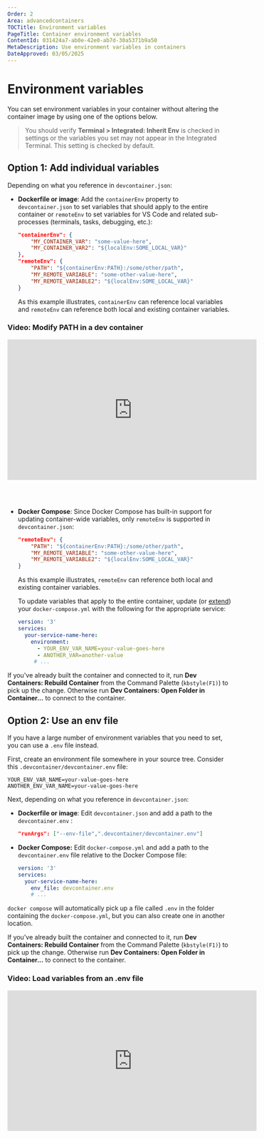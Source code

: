 ```yaml
---
Order: 2
Area: advancedcontainers
TOCTitle: Environment variables
PageTitle: Container environment variables
ContentId: 031424a7-ab0e-42e0-ab7d-30a5371b9a50
MetaDescription: Use environment variables in containers
DateApproved: 03/05/2025
---
```

# Environment variables

You can set environment variables in your container without altering the container image by using one of the options below.

> You should verify **Terminal > Integrated: Inherit Env** is checked in settings or the variables you set may not appear in the Integrated Terminal. This setting is checked by default.

## Option 1: Add individual variables

Depending on what you reference in `devcontainer.json`:

* **Dockerfile or image**: Add the `containerEnv` property to `devcontainer.json` to set variables that should apply to the entire container or `remoteEnv` to set variables for VS Code and related sub-processes (terminals, tasks, debugging, etc.):

    ```json
    "containerEnv": {
        "MY_CONTAINER_VAR": "some-value-here",
        "MY_CONTAINER_VAR2": "${localEnv:SOME_LOCAL_VAR}"
    },
    "remoteEnv": {
        "PATH": "${containerEnv:PATH}:/some/other/path",
        "MY_REMOTE_VARIABLE": "some-other-value-here",
        "MY_REMOTE_VARIABLE2": "${localEnv:SOME_LOCAL_VAR}"
    }
    ```

    As this example illustrates, `containerEnv` can reference local variables and `remoteEnv` can reference both local and existing container variables.

### Video: Modify PATH in a dev container

<iframe width="560" height="315" src="https://www.youtube-nocookie.com/embed/vEb7hKlagAU" title="YouTube video player" frameborder="0" allow="accelerometer; autoplay; clipboard-write; encrypted-media; gyroscope; picture-in-picture" allowfullscreen=""></iframe>

<br><br>

* **Docker Compose**: Since Docker Compose has built-in support for updating container-wide variables, only `remoteEnv` is supported in `devcontainer.json`:

    ```json
    "remoteEnv": {
        "PATH": "${containerEnv:PATH}:/some/other/path",
        "MY_REMOTE_VARIABLE": "some-other-value-here",
        "MY_REMOTE_VARIABLE2": "${localEnv:SOME_LOCAL_VAR}"
    }
    ```

    As this example illustrates, `remoteEnv` can reference both local and existing container variables.

    To update variables that apply to the entire container, update (or [extend](/docs/devcontainers/create-dev-container.md#extend-your-docker-compose-file-for-development)) your `docker-compose.yml` with the following for the appropriate service:

    ```yaml
    version: '3'
    services:
      your-service-name-here:
        environment:
          - YOUR_ENV_VAR_NAME=your-value-goes-here
          - ANOTHER_VAR=another-value
         # ...
    ```

If you've already built the container and connected to it, run **Dev Containers: Rebuild Container** from the Command Palette (`kbstyle(F1)`) to pick up the change. Otherwise run **Dev Containers: Open Folder in Container...** to connect to the container.

## Option 2: Use an env file

If you have a large number of environment variables that you need to set, you can use a `.env` file instead.

First, create an environment file somewhere in your source tree. Consider this `.devcontainer/devcontainer.env` file:

```
YOUR_ENV_VAR_NAME=your-value-goes-here
ANOTHER_ENV_VAR_NAME=your-value-goes-here
```

Next, depending on what you reference in `devcontainer.json`:

* **Dockerfile or image**: Edit `devcontainer.json` and add a path to the `devcontainer.env` :

    ```json
    "runArgs": ["--env-file",".devcontainer/devcontainer.env"]
    ```

* **Docker Compose:** Edit `docker-compose.yml` and add a path to the `devcontainer.env` file relative to the Docker Compose file:

    ```yaml
    version: '3'
    services:
      your-service-name-here:
        env_file: devcontainer.env
        # ...
  ```

`docker compose` will automatically pick up a file called `.env` in the folder containing the `docker-compose.yml`, but you can also create one in another location.

If you've already built the container and connected to it, run **Dev Containers: Rebuild Container** from the Command Palette (`kbstyle(F1)`) to pick up the change. Otherwise run **Dev Containers: Open Folder in Container...** to connect to the container.

### Video: Load variables from an .env file

<iframe width="560" height="315" src="https://www.youtube-nocookie.com/embed/qTU7w3bWrOk" title="YouTube video player" frameborder="0" allow="accelerometer; autoplay; clipboard-write; encrypted-media; gyroscope; picture-in-picture" allowfullscreen=""></iframe>
